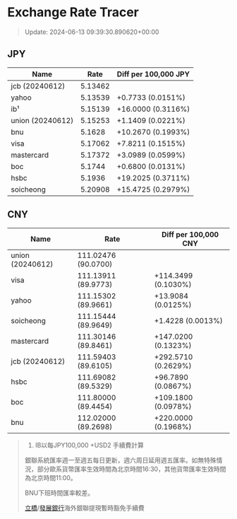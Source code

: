 # Exchange Rate Tracer

> Update: 2024-06-13 09:39:30.890620+00:00

## JPY

| Name             |    Rate | Diff per 100,000 JPY   |
|------------------|---------|------------------------|
| jcb (20240612)   | 5.13462 |                        |
| yahoo            | 5.13539 | +0.7733 (0.0151%)      |
| ib¹              | 5.15139 | +16.0000 (0.3116%)     |
| union (20240612) | 5.15253 | +1.1409 (0.0221%)      |
| bnu              | 5.1628  | +10.2670 (0.1993%)     |
| visa             | 5.17062 | +7.8211 (0.1515%)      |
| mastercard       | 5.17372 | +3.0989 (0.0599%)      |
| boc              | 5.1744  | +0.6800 (0.0131%)      |
| hsbc             | 5.1936  | +19.2025 (0.3711%)     |
| soicheong        | 5.20908 | +15.4725 (0.2979%)     |

## CNY

| Name             | Rate                | Diff per 100,000 CNY   |
|------------------|---------------------|------------------------|
| union (20240612) | 111.02476	(90.0700) |                        |
| visa             | 111.13911	(89.9773) | +114.3499 (0.1030%)    |
| yahoo            | 111.15302	(89.9661) | +13.9084 (0.0125%)     |
| soicheong        | 111.15444	(89.9649) | +1.4228 (0.0013%)      |
| mastercard       | 111.30146	(89.8461) | +147.0200 (0.1323%)    |
| jcb (20240612)   | 111.59403	(89.6105) | +292.5710 (0.2629%)    |
| hsbc             | 111.69082	(89.5329) | +96.7890 (0.0867%)     |
| boc              | 111.80000	(89.4454) | +109.1800 (0.0978%)    |
| bnu              | 112.02000	(89.2698) | +220.0000 (0.1968%)    |


> 1. IB以每JPY100,000 +USD2 手續費計算
>
> 銀聯系統匯率週一至週五每日更新，週六周日延用週五匯率。如無特殊情況，部分歐系貨幣匯率生效時間為北京時間16:30，其他貨幣匯率生效時間為北京時間11:00。
>
> BNU下班時間匯率較差。
>
> [立橋](https://www.wlbank.com.mo/uploads/ueditor/file/20181211/1544536513900230.pdf)/[發展銀行](https://www.mdb.com.mo/Service_Charges_20230728.pdf)海外銀聯提現暫時豁免手續費

